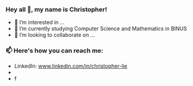 ### Hey all 👋, my name is Christopher!
- 👀 I’m interested in ...
- 🌱 I’m currently studying Computer Science and Mathematics in BINUS
- 💞️ I’m looking to collaborate on ...
### 📫 Here's how you can reach me:
- LinkedIn: www.linkedin.com/in/christopher-lie
- 
- f


<!---
LieChristopher/LieChristopher is a ✨ special ✨ repository because its `README.md` (this file) appears on your GitHub profile.
You can click the Preview link to take a look at your changes.
--->
